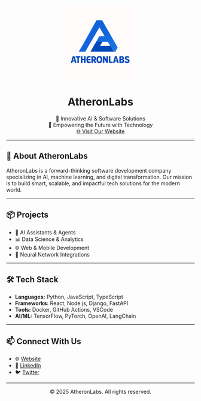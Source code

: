 <p align="center">
  <img src="https://github.com/AtheronLabs/.github/blob/main/logo.png" alt="AtheronLabs Logo" width="200"/>
</p>

<h1 align="center">AtheronLabs</h1>

<p align="center">
  🚀 Innovative AI & Software Solutions <br/>
  🤖 Empowering the Future with Technology <br/>
  <a href="https://atheronlabs.com">🌐 Visit Our Website</a>
</p>

---

## 🧠 About AtheronLabs

AtheronLabs is a forward-thinking software development company specializing in AI, machine learning, and digital transformation. Our mission is to build smart, scalable, and impactful tech solutions for the modern world.

---

## 📦 Projects

- 🤖 AI Assistants & Agents
- 📊 Data Science & Analytics
- 🌐 Web & Mobile Development
- 🧠 Neural Network Integrations

---

## 🛠️ Tech Stack

- **Languages:** Python, JavaScript, TypeScript
- **Frameworks:** React, Node.js, Django, FastAPI
- **Tools:** Docker, GitHub Actions, VSCode
- **AI/ML:** TensorFlow, PyTorch, OpenAI, LangChain

---

## 📫 Connect With Us

- 🌐 [Website](https://atheronlabs.com)
- 💼 [LinkedIn](https://linkedin.com/company/atheronlabs)
- 🐦 [Twitter](https://twitter.com/atheronlabs)

---

<p align="center">© 2025 AtheronLabs. All rights reserved.</p>

